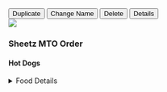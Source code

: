 <div class="buttons">
</div> 
  <button class="duplicate">Duplicate</button>
  <button class="modifytitle">Change Name</button>
  <button id="deletelastcard">Delete</button>
<button data-toggle-btn>Details</button>
</div>
<div class="wrapper">
  <div class="container">
  <img class="image" src="https://www.chewboom.com/wp-content/uploads/2022/07/Sheetz-Offers-2-Free-Hot-Dogs-with-Any-Purchase-In-The-App-From-July-20-22-2022.-b.jpg"/>
  <div class="header">
    <h3>Sheetz MTO Order</h3>
    <h4>Hot Dogs</h4>
  </div>
  <details class="details">
    <summary>Food Details</summary>
    <div>
      <ul>
        <li>2 Beef hotdogs on brioche buns with optional codiments such as ketchup, mustard, or chili cheese sauce.</li>
        <li>additional charges could be applied to MTO</li>
       </ul>
    </div>
    </details>
      
</div>

  
  
